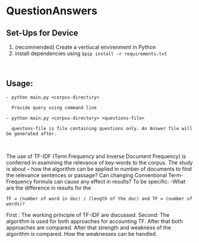 # QuestionAnswers

## Set-Ups for Device

1. (recommended) Create a vertiucal envirenment in Python 
2. install dependencies using ```$pip install -r requirements.txt```

&nbsp;

## Usage:
    - python main.py <corpus-directiry>
    
      Provide query using command line

    - python main.py <corpus-directory> <questions-file>

      questons-file is file containing questions only. An Answer file will be generated after.

&nbsp;

The use of TF-IDF (Term Frequency and Inverse Document Frequency) is conferred in examining the relevance of key-words to the corpus. The study is about – how the algorithm can be applied in number of documents to find the relevance sentences or passage? Can changing Conventional Term-Frequency formula can cause any effect in results? To be specific: -What are the difference in results for the 

```TF = (number of word in doc) / (length of the doc) and TF = (number of words)?```

First : The working principle of TF-IDF are discussed. Second: The algorithm is used for both approaches for accounting TF. After that both approaches are compared. After that strength and weakness of the algorithm is compared. How the weaknesses can be handled.
